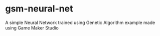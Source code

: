 # gsm-neural-net
A simple Neural Network trained using Genetic Algorithm example made using Game Maker Studio
